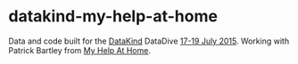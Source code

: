 # datakind-my-help-at-home
Data and code built for the <a href="http://www.datakind.org/howitworks/datachapters/datakind-uk/">DataKind</a> DataDive <a href="https://hackpad.com/DataKind-UK-July-DataDive-2015-0d4VMv69qtM">17-19 July 2015</a>. Working with Patrick Bartley from <a href="http://myhelpathome.org/">My Help At Home</a>.
